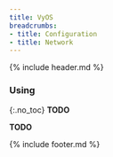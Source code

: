 ```yaml
---
title: VyOS
breadcrumbs:
- title: Configuration
- title: Network
---
```

{% include header.md %}

### Using
{:.no_toc}
**TODO**

**TODO**

{% include footer.md %}
